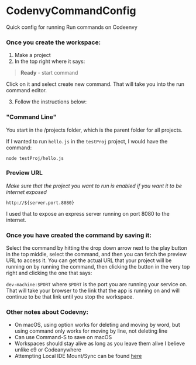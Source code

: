 # CodenvyCommandConfig
Quick config for running Run commands on Codeenvy

### Once you create the workspace:
1. Make a project
2. In the top right where it says: 
>**Ready** - start command

Click on it and select create new command. That will take you into the run command editor.

3. Follow the instructions below:

### "Command Line"
You start in the /projects folder, which is the parent folder for all projects.

If I wanted to run `hello.js` in the `testProj` project, I would have the command:

`node testProj/hello.js`

### Preview URL
*Make sure that the project you want to run is enabled if you want it to be internet exposed*

`http://${server.port.8080}`

I used that to expose an express server running on port 8080 to the internet.

### Once you have created the command by saving it:
Select the command by hitting the drop down arrow next to the play button in the top middle, select the command, and then you can fetch the preview URL to access it. You can get the actual URL that your project will be running on by running the command, then clicking the button in the very top right and clicking the one that says:

`dev-machine:$PORT` where `$PORT` is the port you are running your service on. That will take your browser to the link that the app is running on and will continue to be that link until you stop the workspace.

### Other notes about Codevny:
- On macOS, using option works for deleting and moving by word, but using command only works for moving by line, not deleting line
- Can use Command-S to save on macOS
- Workspaces should stay alive as long as you leave them alive I believe unlike c9 or Codeanywhere
- Attempting Local IDE Mount/Sync can be found [here](https://codenvy.com/docs/user-guide/sync/index.html)
